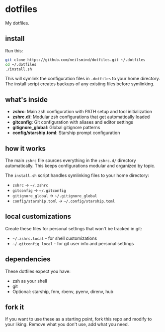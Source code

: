# dotfiles

My dotfiles.

## install

Run this:

```sh
git clone https://github.com/neilsmind/dotfiles.git ~/.dotfiles
cd ~/.dotfiles
./install.sh
```

This will symlink the configuration files in `.dotfiles` to your home directory.
The install script creates backups of any existing files before symlinking.

## what's inside

- **zshrc**: Main zsh configuration with PATH setup and tool initialization
- **zshrc.d/**: Modular zsh configurations that get automatically loaded
- **gitconfig**: Git configuration with aliases and editor settings  
- **gitignore_global**: Global gitignore patterns
- **config/starship.toml**: Starship prompt configuration

## how it works

The main `zshrc` file sources everything in the `zshrc.d/` directory automatically.
This keeps configurations modular and organized by topic.

The `install.sh` script handles symlinking files to your home directory:
- `zshrc` → `~/.zshrc`
- `gitconfig` → `~/.gitconfig`
- `gitignore_global` → `~/.gitignore_global`
- `config/starship.toml` → `~/.config/starship.toml`

## local customizations

Create these files for personal settings that won't be tracked in git:
- `~/.zshrc.local` - for shell customizations
- `~/.gitconfig_local` - for git user info and personal settings

## dependencies

These dotfiles expect you have:
- zsh as your shell
- git
- Optional: starship, fnm, rbenv, pyenv, direnv, hub

## fork it

If you want to use these as a starting point, fork this repo and modify to your
liking. Remove what you don't use, add what you need.